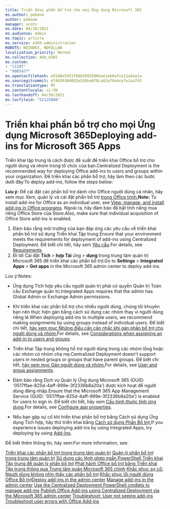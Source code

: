 ```yaml
---
title: Triển khai phần bổ trợ cho mọi Ứng dụng Microsoft 365
ms.author: pebaum
author: pebaum
manager: scotv
ms.date: 04/30/2021
ms.audience: Admin
ms.topic: article
ms.service: o365-administration
ROBOTS: NOINDEX, NOFOLLOW
localization_priority: Normal
ms.collection: Adm_O365
ms.custom:
- "11107"
- "9005477"
ms.openlocfilehash: e55d8e5453f60b5993500dae1eb6efce11a8aa1a
ms.sourcegitcommit: d74039304002e526ba6f8ca02e76e4ce7e1aa743
ms.translationtype: MT
ms.contentlocale: vi-VN
ms.lasthandoff: 04/30/2021
ms.locfileid: "52125808"
---
```

# <a name="deploying-add-ins-for-microsoft-365-apps"></a><span data-ttu-id="a210b-102">Triển khai phần bổ trợ cho mọi Ứng dụng Microsoft 365</span><span class="sxs-lookup"><span data-stu-id="a210b-102">Deploying add-ins for Microsoft 365 Apps</span></span>

<span data-ttu-id="a210b-103">Triển khai tập trung là cách được đề xuất để triển khai Office bổ trợ cho người dùng và nhóm trong tổ chức của bạn.</span><span class="sxs-lookup"><span data-stu-id="a210b-103">Centralized Deployment is the recommended way for deploying Office add-ins to users and groups within your organization.</span></span> <span data-ttu-id="a210b-104">Để triển khai các phần bổ trợ, hãy làm theo các bước dưới đây:</span><span class="sxs-lookup"><span data-stu-id="a210b-104">To deploy add-ins, follow the steps below:</span></span>

<span data-ttu-id="a210b-105">**Lưu ý:** Để cài đặt các phần bổ trợ dành cho Office người dùng cá nhân, hãy xem mục Xem, quản lý và cài đặt phần bổ trợ [trong Office trình.](https://support.microsoft.com/topic/view-manage-and-install-add-ins-in-office-programs-16278816-1948-4028-91e5-76dca5380f8d)</span><span class="sxs-lookup"><span data-stu-id="a210b-105">**Note:** To install add-ins for Office as an individual user, see [View, manage, and install add-ins in Office programs](https://support.microsoft.com/topic/view-manage-and-install-add-ins-in-office-programs-16278816-1948-4028-91e5-76dca5380f8d).</span></span> <span data-ttu-id="a210b-106">Ngoài ra, hãy đảm bảo đã bật tính năng mua riêng Office Store của Store.</span><span class="sxs-lookup"><span data-stu-id="a210b-106">Also, make sure that individual acquisition of Office Store add-ins is enabled.</span></span> 

1. <span data-ttu-id="a210b-107">Đảm bảo rằng môi trường của bạn đáp ứng các yêu cầu về triển khai phần bổ trợ sử dụng Triển khai Tập trung.</span><span class="sxs-lookup"><span data-stu-id="a210b-107">Ensure that your environment meets the requirements for deployment of add-ins using Centralized Deployment.</span></span> <span data-ttu-id="a210b-108">Để biết chi tiết, hãy xem [Yêu cầu](https://docs.microsoft.com/microsoft-365/admin/manage/centralized-deployment-of-add-ins?#requirements).</span><span class="sxs-lookup"><span data-stu-id="a210b-108">For details, see [Requirements](https://docs.microsoft.com/microsoft-365/admin/manage/centralized-deployment-of-add-ins?#requirements).</span></span>
2. <span data-ttu-id="a210b-109">Đi tới Cài đặt **Tích**  >  **hợp Tải** ứng  >  **dụng** trong trung tâm quản trị Microsoft 365 để triển khai các phần bổ trợ.</span><span class="sxs-lookup"><span data-stu-id="a210b-109">Go to **Settings** > **Integrated Apps** > **Get apps** in the Microsoft 365 admin center to deploy add-ins.</span></span> 

<span data-ttu-id="a210b-110">Lưu ý:</span><span class="sxs-lookup"><span data-stu-id="a210b-110">Notes:</span></span> 

- <span data-ttu-id="a210b-111">Ứng dụng Tích hợp yêu cầu người quản trị phải có quyền Quản trị Toàn cầu Exchange quản trị.</span><span class="sxs-lookup"><span data-stu-id="a210b-111">Integrated Apps requires that the admin has Global Admin or Exchange Admin permissions.</span></span>

- <span data-ttu-id="a210b-112">Khi triển khai các phần bổ trợ cho nhiều người dùng, chúng tôi khuyên bạn nên thực hiện gán bằng cách sử dụng các nhóm thay vì người dùng riêng lẻ.</span><span class="sxs-lookup"><span data-stu-id="a210b-112">When deploying add-ins to multiple users, we recommend making assignments by using groups instead of individual users.</span></span> <span data-ttu-id="a210b-113">Để biết chi tiết, [hãy xem mục Những điều cần cân nhắc khi gán phần bổ trợ cho người dùng và nhóm.](https://docs.microsoft.com/microsoft-365/admin/manage/manage-deployment-of-add-ins?view=o365-worldwide#considerations-when-assigning-an-add-in-to-users-and-groups)</span><span class="sxs-lookup"><span data-stu-id="a210b-113">For details, see [Considerations when assigning an add-in to users and groups](https://docs.microsoft.com/microsoft-365/admin/manage/manage-deployment-of-add-ins?view=o365-worldwide#considerations-when-assigning-an-add-in-to-users-and-groups).</span></span>

- <span data-ttu-id="a210b-114">Triển khai Tập trung không hỗ trợ người dùng trong các nhóm lồng hoặc các nhóm có nhóm cha mẹ.</span><span class="sxs-lookup"><span data-stu-id="a210b-114">Centralized Deployment doesn't support users in nested groups or groups that have parent groups.</span></span> <span data-ttu-id="a210b-115">Để biết chi tiết, [hãy xem mục Gán người dùng và nhóm.](https://docs.microsoft.com/microsoft-365/admin/manage/centralized-deployment-of-add-ins?view=o365-worldwide#user-and-group-assignments)</span><span class="sxs-lookup"><span data-stu-id="a210b-115">For details, see [User and group assignments](https://docs.microsoft.com/microsoft-365/admin/manage/centralized-deployment-of-add-ins?view=o365-worldwide#user-and-group-assignments).</span></span>

- <span data-ttu-id="a210b-116">Đảm bảo rằng Dịch vụ Quản lý Ứng dụng Microsoft 365 (GUID: '0517ffae-825d-4aff-999e-3f2336b8a20a') được kích hoạt để người dùng đăng nhập.</span><span class="sxs-lookup"><span data-stu-id="a210b-116">Ensure that the Microsoft 365 App Management Service (GUID: '0517ffae-825d-4aff-999e-3f2336b8a20a') is enabled for users to sign in.</span></span> <span data-ttu-id="a210b-117">Để biết chi tiết, hãy xem [Cấu hình thuộc tính ứng dụng](https://docs.microsoft.com/azure/active-directory/manage-apps/add-application-portal-configure#configure-app-properties).</span><span class="sxs-lookup"><span data-stu-id="a210b-117">For details, see [Configure app properties](https://docs.microsoft.com/azure/active-directory/manage-apps/add-application-portal-configure#configure-app-properties).</span></span>

- <span data-ttu-id="a210b-118">Nếu bạn gặp sự cố khi triển khai phần bổ trợ bằng Cách sử dụng Ứng dụng Tích hợp, hãy thử triển khai bằng [Cách sử dụng Phần Bổ trợ.](https://admin.microsoft.com/AdminPortal/Home?#/Settings/AddIns)</span><span class="sxs-lookup"><span data-stu-id="a210b-118">If you experience issues deploying add-ins by using Integrated Apps, try deploying by using [Add-Ins](https://admin.microsoft.com/AdminPortal/Home?#/Settings/AddIns).</span></span>

<span data-ttu-id="a210b-119">Để biết thêm thông tin, hãy xem:</span><span class="sxs-lookup"><span data-stu-id="a210b-119">For more information, see:</span></span>

<span data-ttu-id="a210b-120">[Triển khai các phần bổ trợ trong trung tâm quản trị](https://docs.microsoft.com/microsoft-365/admin/manage/manage-deployment-of-add-ins) 
 [Quản lý phần bổ trợ trong trung tâm quản trị](https://docs.microsoft.com/microsoft-365/admin/manage/manage-addins-in-the-admin-center) 
 [Sử dụng các lệnh ghép ngắn PowerShell Triển khai Tập trung để quản lý phần bổ trợ](https://docs.microsoft.com/microsoft-365/enterprise/use-the-centralized-deployment-powershell-cmdlets-to-manage-add-ins) 
 [Phát hành Office bổ trợ bằng Triển khai Tập trung thông qua Trung tâm quản Microsoft 365 chính](https://docs.microsoft.com/office/dev/add-ins/publish/centralized-deployment#publish-an-office-add-in-via-centralized-deployment) 
 [Khắc phục sự cố: Người dùng không nhìn thấy các phần bổ trợ](https://docs.microsoft.com/office365/troubleshoot/access-management/user-not-seeing-add-ins) 
 [Khắc phục lỗi người dùng Office Bổ trợ](https://docs.microsoft.com/office/dev/add-ins/testing/testing-and-troubleshooting)</span><span class="sxs-lookup"><span data-stu-id="a210b-120">[Deploy add-ins in the admin center](https://docs.microsoft.com/microsoft-365/admin/manage/manage-deployment-of-add-ins)
[Manage add-ins in the admin center](https://docs.microsoft.com/microsoft-365/admin/manage/manage-addins-in-the-admin-center)
[Use the Centralized Deployment PowerShell cmdlets to manage add-ins](https://docs.microsoft.com/microsoft-365/enterprise/use-the-centralized-deployment-powershell-cmdlets-to-manage-add-ins)
[Publish Office Add-ins using Centralized Deployment via the Microsoft 365 admin center](https://docs.microsoft.com/office/dev/add-ins/publish/centralized-deployment#publish-an-office-add-in-via-centralized-deployment)
[Troubleshoot: User not seeing add-ins](https://docs.microsoft.com/office365/troubleshoot/access-management/user-not-seeing-add-ins)
[Troubleshoot user errors with Office Add-ins](https://docs.microsoft.com/office/dev/add-ins/testing/testing-and-troubleshooting)</span></span>